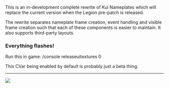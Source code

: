 This is an in-development complete rewrite of Kui Nameplates which will replace the current version when the Legion pre-patch is released.

The rewrite separates nameplate frame creation, event handling and visible frame creation such that each of these components is easier to maintain. It also supports third-party layouts.

### Everything flashes!

Run this in game: /console releaseuitextures 0

This CVar being enabled by default is probably just a beta thing.

---

![](https://i.imgur.com/lKQWxP7.png)
